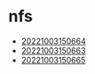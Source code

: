 # nfs
- [20221003150664](/zet/20221003150664/README.md)
- [20221003150663](/zet/20221003150663/README.md)
- [20221003150665](/zet/20221003150665/README.md)

